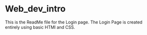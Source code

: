 # Web_dev_intro
This is the ReadMe file for the Login page.
The Login Page is created entirely using basic HTMl and CSS.

